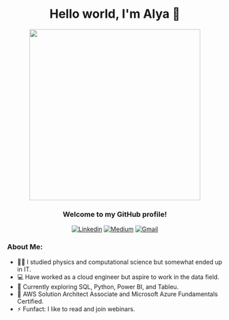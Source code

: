 <div align="center">
  <h1>Hello world, I'm Alya 👋</h1>
  <img src="https://media.giphy.com/media/11JTxkrmq4bGE0/giphy.gif" width="400"/>
  <h3>Welcome to my GitHub profile!</h3>

  [![Linkedin](https://img.shields.io/badge/LinkedIn-0077B5?style=for-the-badge&logo=linkedin&logoColor=white)](https://linkedin.com/in/alyamf)
  [![Medium](https://img.shields.io/badge/Medium-12100E?style=for-the-badge&logo=medium&logoColor=white)](https://medium.com/@mutiaraa)    [![Gmail](https://img.shields.io/badge/Gmail-D14836?style=for-the-badge&logo=gmail&logoColor=white)](mailto:alyamf@gmail.com)
  
</div>

### About Me:
- 👩‍🎓 I studied physics and computational science but somewhat ended up in IT.
- 💻 Have worked as a cloud engineer but aspire to work in the data field.
- 🔬 Currently exploring SQL, Python, Power BI, and Tableu.
- 🔖 AWS Solution Architect Associate and Microsoft Azure Fundamentals Certified.
- ⚡ Funfact: I like to read and join webinars.


<!--
**alyamutiara/alyamutiara** is a ✨ _special_ ✨ repository because its `README.md` (this file) appears on your GitHub profile.

Here are some ideas to get you started:

- 🔭 I’m currently working on ...
- 🌱 I’m currently learning ...
- 👯 I’m looking to collaborate on ...
- 🤔 I’m looking for help with ...
- 💬 Ask me about ...
- 📫 How to reach me: ...
- 😄 Pronouns: ...
- ⚡ Fun fact: ...
-->
